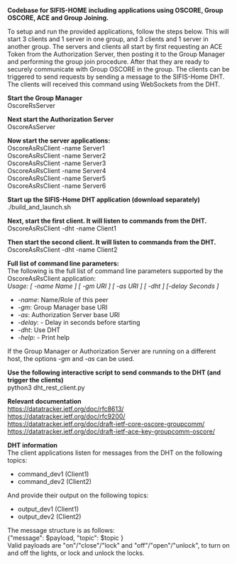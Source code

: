 **Codebase for SIFIS-HOME including applications using OSCORE, Group OSCORE, ACE and Group Joining.**

To setup and run the provided applications, follow the steps below. This will start 3 clients and 1 server in one group, and 3 clients and 1 server in another group. The servers and clients all start by first requesting an ACE Token from the Authorization Server, then posting it to the Group Manager and performing the group join procedure. After that they are ready to securely communicate with Group OSCORE in the group. The clients can be triggered to send requests by sending a message to the SIFIS-Home DHT. The clients will received this command using WebSockets from the DHT.

**Start the Group Manager**  
OscoreRsServer

**Next start the Authorization Server**  
OscoreAsServer

**Now start the server applications:**  
OscoreAsRsClient -name Server1  
OscoreAsRsClient -name Server2  
OscoreAsRsClient -name Server3  
OscoreAsRsClient -name Server4  
OscoreAsRsClient -name Server5  
OscoreAsRsClient -name Server6  

**Start up the SIFIS-Home DHT application (download separately)**  
./build_and_launch.sh 

**Next, start the first client. It will listen to commands from the DHT.**  
OscoreAsRsClient -dht -name Client1

**Then start the second client. It will listen to commands from the DHT.**  
OscoreAsRsClient -dht -name Client2

**Full list of command line parameters:**  
The following is the full list of command line parameters supported by the OscoreAsRsClient application:  
*Usage: [ -name Name ] [ -gm URI ] [ -as URI ] [ -dht ] [-delay Seconds ]*
- *-name*: Name/Role of this peer
- *-gm*: Group Manager base URI
- *-as*: Authorization Server base URI
- *-delay*: - Delay in seconds before starting
- *-dht*: Use DHT
- *-help*: - Print help

If the Group Manager or Authorization Server are running on a different host, the options *-gm* and *-as* can be used.

**Use the following interactive script to send commands to the DHT (and trigger the clients)**  
python3 dht_rest_client.py

**Relevant documentation**  
https://datatracker.ietf.org/doc/rfc8613/  
https://datatracker.ietf.org/doc/rfc9200/  
https://datatracker.ietf.org/doc/draft-ietf-core-oscore-groupcomm/  
https://datatracker.ietf.org/doc/draft-ietf-ace-key-groupcomm-oscore/

**DHT information**  
The client applications listen for messages from the DHT on the following topics:  
* command_dev1 (Client1)
* command_dev2 (Client2)

And provide their output on the following topics:  
* output_dev1 (Client1)
* output_dev2 (Client2)

The message structure is as follows:  
{"message": $payload, "topic": $topic }  
Valid payloads are "on"/"close"/"lock" and "off"/"open"/"unlock", to turn on and off the lights, or lock and unlock the locks.  


